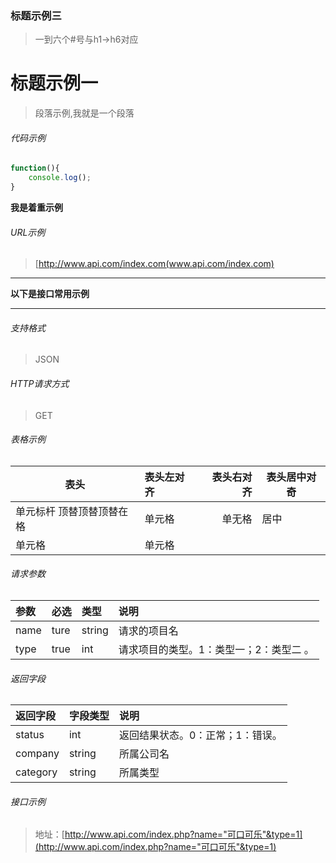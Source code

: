 

### 标题示例三 
>一到六个#号与h1->h6对应
# 标题示例一
> 段落示例,我就是一个段落

###### 代码示例
```javascript
function(){
    console.log();
}
```
**我是着重示例** 
###### URL示例
> [http://www.api.com/index.com(www.api.com/index.com)
***
**以下是接口常用示例**
***

###### 支持格式
> JSON

###### HTTP请求方式
> GET

###### 表格示例
表头|表头左对齐|表头右对齐|表头居中对奇
-|:-|-:|-|  
单元标杆 顶替顶替顶替在格|单元格|单无格|居中
单元格|单元格 

###### 请求参数
参数|必选|类型|说明
:-|:-|:-|:-
name|ture|string|请求的项目名
type|true|int|请求项目的类型。1：类型一；2：类型二 。

###### 返回字段
返回字段|字段类型|说明  
:-|:-|:-
status |int    |返回结果状态。0：正常；1：错误。
company|string | 所属公司名
category|string |所属类型

###### 接口示例
> 地址：[http://www.api.com/index.php?name="可口可乐"&type=1](http://www.api.com/index.php?name="可口可乐"&type=1)
